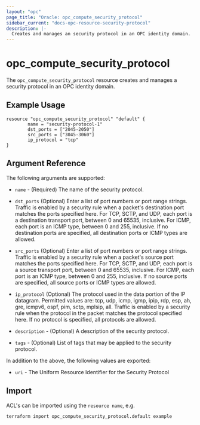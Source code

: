 ```yaml
---
layout: "opc"
page_title: "Oracle: opc_compute_security_protocol"
sidebar_current: "docs-opc-resource-security-protocol"
description: |-
  Creates and manages an security protocol in an OPC identity domain.
---
```


# opc\_compute\_security\_protocol

The ``opc_compute_security_protocol`` resource creates and manages a security protocol in an OPC identity domain.

## Example Usage

```
resource "opc_compute_security_protocol" "default" {
        name = "security-protocol-1"
        dst_ports = ["2045-2050"]
        src_ports = ["3045-3060"]
        ip_protocol = "tcp"
}
```

## Argument Reference

The following arguments are supported:

* `name` - (Required) The name of the security protocol.

* `dst_ports` (Optional) Enter a list of port numbers or port range strings.
	Traffic is enabled by a security rule when a packet's destination port matches the
  ports specified here.
	For TCP, SCTP, and UDP, each port is a destination transport port, between 0 and 65535,
	inclusive. For ICMP, each port is an ICMP type, between 0 and 255, inclusive.
	If no destination ports are specified, all destination ports or ICMP types are allowed.

* `src_ports` (Optional) Enter a list of port numbers or port range strings.
	Traffic is enabled by a security rule when a packet's source port matches the
	ports specified here.
	For TCP, SCTP, and UDP, each port is a source transport port,
	between 0 and 65535, inclusive.
	For ICMP, each port is an ICMP type, between 0 and 255, inclusive.
	If no source ports are specified, all source ports or ICMP types are allowed.

* `ip_protocol` (Optional) The protocol used in the data portion of the IP datagram.
	 Permitted values are: tcp, udp, icmp, igmp, ipip, rdp, esp, ah, gre, icmpv6, ospf, pim, sctp,
	 mplsip, all.
	 Traffic is enabled by a security rule when the protocol in the packet matches the
	 protocol specified here. If no protocol is specified, all protocols are allowed.

* `description` - (Optional) A description of the security protocol.

* `tags` - (Optional) List of tags that may be applied to the security protocol.

In addition to the above, the following values are exported:

* `uri` - The Uniform Resource Identifier for the Security Protocol

## Import

ACL's can be imported using the `resource name`, e.g.

```
terraform import opc_compute_security_protocol.default example
```
